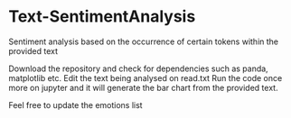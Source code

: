 # Text-SentimentAnalysis
Sentiment analysis based on the occurrence of certain tokens within the provided text

Download the repository and check for dependencies such as panda, matplotlib etc.
Edit the text being analysed on read.txt 
Run the code once more on jupyter and it will generate the bar chart from the provided text. 

Feel free to update the emotions list 
